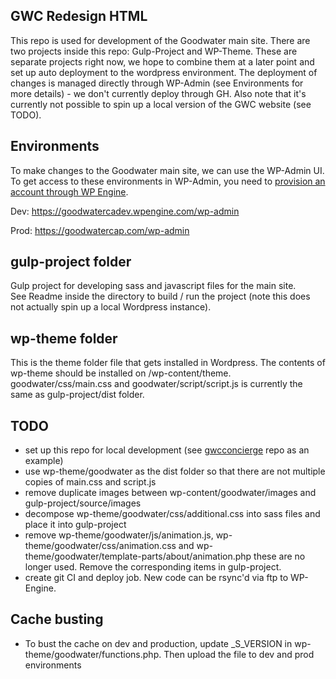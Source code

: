 ## GWC Redesign HTML
This repo is used for development of the Goodwater main site.
There are two projects inside this repo: Gulp-Project and WP-Theme.  These
are separate projects right now, we hope to combine them at a later point and set up 
auto deployment to the wordpress environment. The deployment of changes is managed directly through WP-Admin (see Environments for more details) - we don't currently deploy through GH. Also note that it's currently not possible to spin up a local version of the GWC website (see TODO).

## Environments
To make changes to the Goodwater main site, we can use the WP-Admin UI. To get access to these environments in WP-Admin, you need to [provision an account through WP Engine](https://goodwater.slab.com/posts/wp-admin-access-c1kurtdx). 

Dev: https://goodwatercadev.wpengine.com/wp-admin

Prod: https://goodwatercap.com/wp-admin

## gulp-project folder

Gulp project for developing sass and javascript files for the main site.  
See Readme inside the directory to build / run the project (note this does not actually spin up a local Wordpress instance).

## wp-theme folder

This is the theme folder file that gets installed in Wordpress.  The contents of wp-theme
should be installed on /wp-content/theme.  goodwater/css/main.css and goodwater/script/script.js is currently 
the same as gulp-project/dist folder.  

## TODO
- set up this repo for local development (see [gwcconcierge](https://github.com/goodwatercap/gwcconcierge) repo as an example)
- use wp-theme/goodwater as the dist folder so that there are not multiple copies of main.css and script.js
- remove duplicate images between wp-content/goodwater/images and gulp-project/source/images
- decompose wp-theme/goodwater/css/additional.css into sass files and place it into gulp-project
- remove wp-theme/goodwater/js/animation.js, wp-theme/goodwater/css/animation.css and 
  wp-theme/goodwater/template-parts/about/animation.php these are no longer used.  Remove the corresponding items in 
  gulp-project.
- create git CI and deploy job.  New code can be rsync'd via ftp to WP-Engine.

## Cache busting
- To bust the cache on dev and production, update _S_VERSION in wp-theme/goodwater/functions.php.  Then upload the file to dev and prod environments
  

